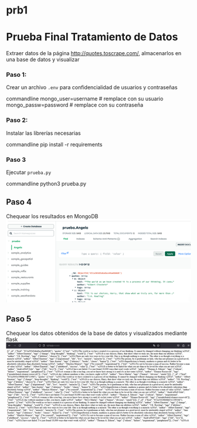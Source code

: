 # prb1
# Prueba Final Tratamiento de Datos

Extraer datos de la página http://quotes.toscrape.com/, almacenarlos en una base de datos y visualizar

### Paso 1:

Crear un archivo `.env` para confidencialidad de usuarios y contraseñas

commandline
mongo_user=username # remplace con su usuario
mongo_passw=password # remplace con su contraseña

### Paso 2:

Instalar las librerías necesarias

commandline
pip install -r requirements


### Paso 3

Ejecutar `prueba.py`

commandline
python3 prueba.py


## Paso 4

Chequear los resultados en MongoDB
![img_2.png](img_2.png)

## Paso 5

Chequear los datos obtenidos de la base de datos y visualizados mediante flask
![img_3.png](img_3.png)